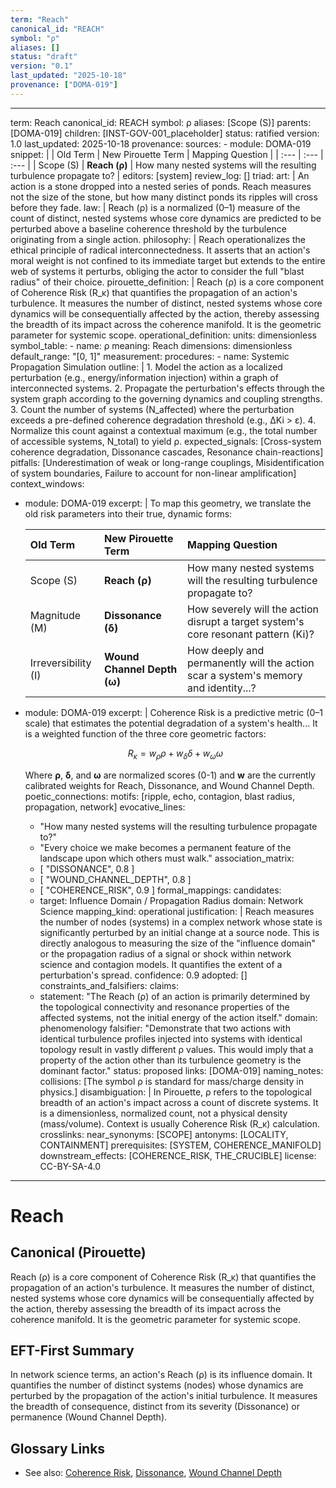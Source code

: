 ```yaml
---
term: "Reach"
canonical_id: "REACH"
symbol: "ρ"
aliases: []
status: "draft"
version: "0.1"
last_updated: "2025-10-18"
provenance: ["DOMA-019"]
---
```


---
term: Reach
canonical_id: REACH
symbol: ρ
aliases: [Scope (S)]
parents: [DOMA-019]
children: [INST-GOV-001_placeholder]
status: ratified
version: 1.0
last_updated: 2025-10-18
provenance:
  sources:
    - module: DOMA-019
      snippet: |
        | Old Term | New Pirouette Term | Mapping Question |
        | :--- | :--- | :--- |
        | Scope (S) | **Reach (ρ)** | How many nested systems will the resulting turbulence propagate to? |
  editors: [system]
  review_log: []
triad:
  art: |
    An action is a stone dropped into a nested series of ponds. Reach measures not the size of the stone, but how many distinct ponds its ripples will cross before they fade.
  law: |
    Reach (ρ) is a normalized (0–1) measure of the count of distinct, nested systems whose core dynamics are predicted to be perturbed above a baseline coherence threshold by the turbulence originating from a single action.
  philosophy: |
    Reach operationalizes the ethical principle of radical interconnectedness. It asserts that an action's moral weight is not confined to its immediate target but extends to the entire web of systems it perturbs, obliging the actor to consider the full "blast radius" of their choice.
pirouette_definition: |
  Reach (ρ) is a core component of Coherence Risk (R_κ) that quantifies the propagation of an action's turbulence. It measures the number of distinct, nested systems whose core dynamics will be consequentially affected by the action, thereby assessing the breadth of its impact across the coherence manifold. It is the geometric parameter for systemic scope.
operational_definition:
  units: dimensionless
  symbol_table:
    - name: ρ
      meaning: Reach
      dimensions: dimensionless
      default_range: "[0, 1]"
  measurement:
    procedures:
      - name: Systemic Propagation Simulation
        outline: |
          1. Model the action as a localized perturbation (e.g., energy/information injection) within a graph of interconnected systems.
          2. Propagate the perturbation's effects through the system graph according to the governing dynamics and coupling strengths.
          3. Count the number of systems (N_affected) where the perturbation exceeds a pre-defined coherence degradation threshold (e.g., ΔKi > ε).
          4. Normalize this count against a contextual maximum (e.g., the total number of accessible systems, N_total) to yield ρ.
        expected_signals: [Cross-system coherence degradation, Dissonance cascades, Resonance chain-reactions]
        pitfalls: [Underestimation of weak or long-range couplings, Misidentification of system boundaries, Failure to account for non-linear amplification]
context_windows:
  - module: DOMA-019
    excerpt: |
      To map this geometry, we translate the old risk parameters into their true, dynamic forms:

      | Old Term | New Pirouette Term | Mapping Question |
      | :--- | :--- | :--- |
      | Scope (S) | **Reach (ρ)** | How many nested systems will the resulting turbulence propagate to? |
      | Magnitude (M) | **Dissonance (δ)** | How severely will the action disrupt a target system's core resonant pattern (Ki)? |
      | Irreversibility (I) | **Wound Channel Depth (ω)** | How deeply and permanently will the action scar a system's memory and identity...? |
  - module: DOMA-019
    excerpt: |
      Coherence Risk is a predictive metric (0–1 scale) that estimates the potential degradation of a system's health... It is a weighted function of the three core geometric factors:

      $$ R_κ = w_ρ ρ + w_δ δ + w_ω ω $$

      Where **ρ**, **δ**, and **ω** are normalized scores (0-1) and **w** are the currently calibrated weights for Reach, Dissonance, and Wound Channel Depth.
poetic_connections:
  motifs: [ripple, echo, contagion, blast radius, propagation, network]
  evocative_lines:
    - "How many nested systems will the resulting turbulence propagate to?"
    - "Every choice we make becomes a permanent feature of the landscape upon which others must walk."
  association_matrix:
    - [ "DISSONANCE", 0.8 ]
    - [ "WOUND_CHANNEL_DEPTH", 0.8 ]
    - [ "COHERENCE_RISK", 0.9 ]
formal_mappings:
  candidates:
    - target: Influence Domain / Propagation Radius
      domain: Network Science
      mapping_kind: operational
      justification: |
        Reach measures the number of nodes (systems) in a complex network whose state is significantly perturbed by an initial change at a source node. This is directly analogous to measuring the size of the "influence domain" or the propagation radius of a signal or shock within network science and contagion models. It quantifies the extent of a perturbation's spread.
      confidence: 0.9
  adopted: []
constraints_and_falsifiers:
  claims:
    - statement: "The Reach (ρ) of an action is primarily determined by the topological connectivity and resonance properties of the affected systems, not the initial energy of the action itself."
      domain: phenomenology
      falsifier: "Demonstrate that two actions with identical turbulence profiles injected into systems with identical topology result in vastly different ρ values. This would imply that a property of the action other than its turbulence geometry is the dominant factor."
      status: proposed
      links: [DOMA-019]
naming_notes:
  collisions: [The symbol ρ is standard for mass/charge density in physics.]
  disambiguation: |
    In Pirouette, ρ refers to the topological breadth of an action's impact across a count of discrete systems. It is a dimensionless, normalized count, not a physical density (mass/volume). Context is usually Coherence Risk (R_κ) calculation.
crosslinks:
  near_synonyms: [SCOPE]
  antonyms: [LOCALITY, CONTAINMENT]
  prerequisites: [SYSTEM, COHERENCE_MANIFOLD]
  downstream_effects: [COHERENCE_RISK, THE_CRUCIBLE]
license: CC-BY-SA-4.0
---

# Reach

## Canonical (Pirouette)
Reach (ρ) is a core component of Coherence Risk (R_κ) that quantifies the propagation of an action's turbulence. It measures the number of distinct, nested systems whose core dynamics will be consequentially affected by the action, thereby assessing the breadth of its impact across the coherence manifold. It is the geometric parameter for systemic scope.

## EFT-First Summary
In network science terms, an action's Reach (ρ) is its influence domain. It quantifies the number of distinct systems (nodes) whose dynamics are perturbed by the propagation of the action's initial turbulence. It measures the breadth of consequence, distinct from its severity (Dissonance) or permanence (Wound Channel Depth).

## Glossary Links
- See also: [Coherence Risk](<COHERENCE_RISK>), [Dissonance](<DISSONANCE>), [Wound Channel Depth](<WOUND_CHANNEL_DEPTH>)
